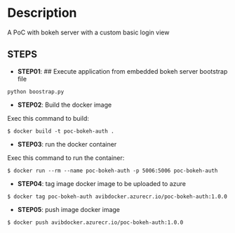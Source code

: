 # Description
A PoC with bokeh server with a custom basic login view

## STEPS

- **STEP01**: ## Execute application from embedded bokeh server bootstrap file

```
python boostrap.py
```

- **STEP02**: Build the docker image

Exec this command to build:

```
$ docker build -t poc-bokeh-auth .
```

- **STEP03**: run the docker container

Exec this command to run the container:

```
$ docker run --rm --name poc-bokeh-auth -p 5006:5006 poc-bokeh-auth
```

- **STEP04**: tag image docker image to be uploaded to azure

```
$ docker tag poc-bokeh-auth avibdocker.azurecr.io/poc-bokeh-auth:1.0.0
```

- **STEP05**: push image docker image

```
$ docker push avibdocker.azurecr.io/poc-bokeh-auth:1.0.0